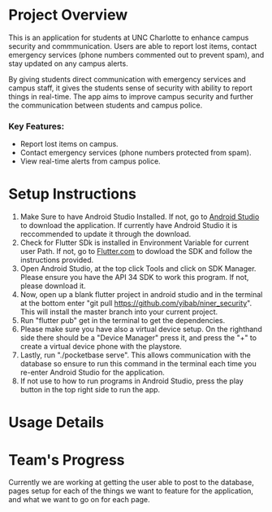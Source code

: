 # Project Overview
This is an application for students at UNC Charlotte to enhance campus security and commmunication. Users are able to report lost items, contact emergency services (phone numbers commented out to prevent spam), and stay updated on any campus alerts. 

By giving students direct communication with emergency services and campus staff, it gives the students sense of security with ability to report things in real-time. The app aims to improve campus security and further the communication between students and campus police.

### Key Features:
- Report lost items on campus.
- Contact emergency services (phone numbers protected from spam).
- View real-time alerts from campus police.

# Setup Instructions
1) Make Sure to have Android Studio Installed. If not, go to [Android Studio](https://developer.android.com/studio) to download the application. If currently have Android Studio it is reccommended to update it through the download.
2) Check for Flutter SDk is installed in Environment Variable for current user Path. If not, go to [Flutter.com](https://docs.flutter.dev/get-started/install/windows/mobile) to dowload the SDK and follow the instructions provided.
3) Open Android Studio, at the top click Tools and click on SDK Manager. Please ensure you have the API 34 SDK to work this program. If not, please download it.
4) Now, open up a blank flutter project in android studio and in the terminal at the bottom enter "git pull https://github.com/yibab/niner_security". This will install the master branch into your current project.
5) Run "flutter pub" get in the terminal to get the dependencies.
6) Please make sure you have also a virtual device setup. On the righthand side there should be a "Device Manager" press it, and press the "+" to create a virtual device phone with the playstore.
7) Lastly, run "./pocketbase serve". This allows communication with the database so ensure to run this command in the terminal each time you re-enter Android Studio for the application.
8) If not use to how to run programs in Android Studio, press the play button in the top right side to run the app.
# Usage Details

# Team's Progress
Currently we are working at getting the user able to post to the database, pages setup for each of the things we want to feature for the application, and what we want to go on for each page.
